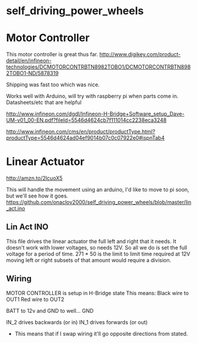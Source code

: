 # self_driving_power_wheels

# Motor Controller
This motor controller is great thus far.
http://www.digikey.com/product-detail/en/infineon-technologies/DCMOTORCONTRBTN8982TOBO1/DCMOTORCONTRBTN8982TOBO1-ND/5878319

Shipping was fast too which was nice.

Works well with Arduino, will try with raspberry pi when parts come in.
Datasheets/etc that are helpful

http://www.infineon.com/dgdl/Infineon-H-Bridge+Software_setup_Dave-UM-v01_00-EN.pdf?fileId=5546d4624cb7f111014cc2238eca3248

http://www.infineon.com/cms/en/product/productType.html?productType=5546d4624ad04ef9014b07c0c07922e0#ispnTab4



# Linear Actuator
http://amzn.to/2lcuoX5

This will handle the movement using an arduino, I'd like to move to pi soon, but we'll see how it goes.
https://github.com/onaclov2000/self_driving_power_wheels/blob/master/lin_act.ino

## Lin Act INO
This file drives the linear actuator the full left and right that it needs.
It doesn't work with lower voltages, so needs 12V. So all we do is set the full voltage for a period of time.
271 * 50 is the limit to limit time required at 12V
moving left or right subsets of that amount would require a division.

## Wiring
MOTOR CONTROLLER is setup in H-Bridge state
This means:
  Black wire to OUT1
  Red wire to OUT2

BATT to 12v and GND to well... GND

IN_2 drives backwards (or in)
IN_1 drives forwards (or out) 
* This means that if I swap wiring it'll go opposite directions from stated.




